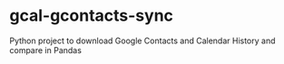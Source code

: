 # gcal-gcontacts-sync
Python project to download Google Contacts and Calendar History and compare in Pandas
